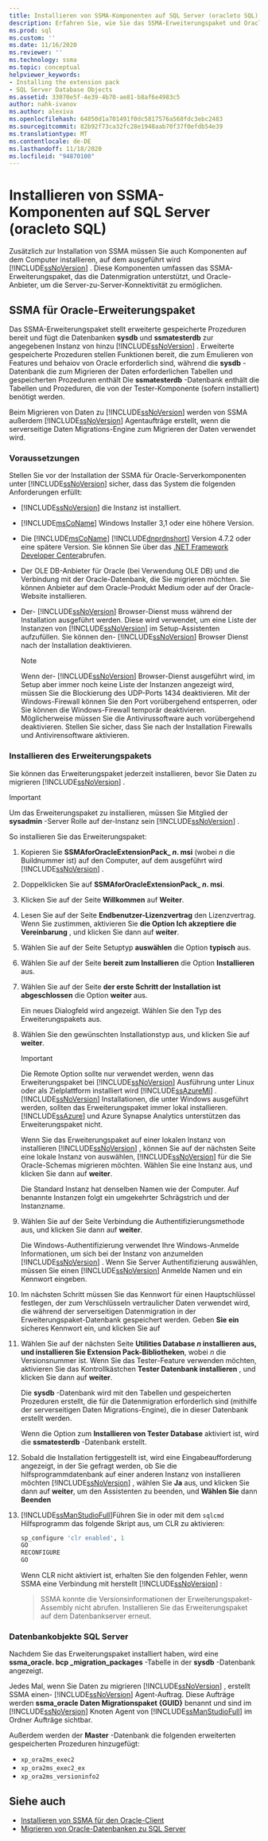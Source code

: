 ```yaml
---
title: Installieren von SSMA-Komponenten auf SQL Server (oracleto SQL) | Microsoft-Dokumentation
description: Erfahren Sie, wie Sie das SSMA-Erweiterungspaket und Oracle-Anbieter auf dem Computer installieren, auf dem SQL Server ausgeführt wird, um die Oracle-Datenbankkonvertierung
ms.prod: sql
ms.custom: ''
ms.date: 11/16/2020
ms.reviewer: ''
ms.technology: ssma
ms.topic: conceptual
helpviewer_keywords:
- Installing the extension pack
- SQL Server Database Objects
ms.assetid: 33070e5f-4e39-4b70-ae81-b8af6e4983c5
author: nahk-ivanov
ms.author: alexiva
ms.openlocfilehash: 64850d1a701491f0dc5817576a568fdc3ebc2483
ms.sourcegitcommit: 82b92f73ca32fc28e1948aab70f37f0efdb54e39
ms.translationtype: MT
ms.contentlocale: de-DE
ms.lasthandoff: 11/18/2020
ms.locfileid: "94870100"
---
```

# <a name="installing-ssma-components-on-sql-server-oracletosql"></a>Installieren von SSMA-Komponenten auf SQL Server (oracleto SQL)

Zusätzlich zur Installation von SSMA müssen Sie auch Komponenten auf dem Computer installieren, auf dem ausgeführt wird [!INCLUDE[ssNoVersion](../../includes/ssnoversion-md.md)] . Diese Komponenten umfassen das SSMA-Erweiterungspaket, das die Datenmigration unterstützt, und Oracle-Anbieter, um die Server-zu-Server-Konnektivität zu ermöglichen.

## <a name="ssma-for-oracle-extension-pack"></a>SSMA für Oracle-Erweiterungspaket

Das SSMA-Erweiterungspaket stellt erweiterte gespeicherte Prozeduren bereit und fügt die Datenbanken **sysdb** und **ssmatesterdb** zur angegebenen Instanz von hinzu [!INCLUDE[ssNoVersion](../../includes/ssnoversion-md.md)] . Erweiterte gespeicherte Prozeduren stellen Funktionen bereit, die zum Emulieren von Features und behaiov von Oracle erforderlich sind, während die **sysdb** -Datenbank die zum Migrieren der Daten erforderlichen Tabellen und gespeicherten Prozeduren enthält Die **ssmatesterdb** -Datenbank enthält die Tabellen und Prozeduren, die von der Tester-Komponente (sofern installiert) benötigt werden.

Beim Migrieren von Daten zu [!INCLUDE[ssNoVersion](../../includes/ssnoversion-md.md)] werden von SSMA außerdem [!INCLUDE[ssNoVersion](../../includes/ssnoversion-md.md)] Agentaufträge erstellt, wenn die serverseitige Daten Migrations-Engine zum Migrieren der Daten verwendet wird.

### <a name="prerequisites"></a>Voraussetzungen

Stellen Sie vor der Installation der SSMA für Oracle-Serverkomponenten unter [!INCLUDE[ssNoVersion](../../includes/ssnoversion-md.md)] sicher, dass das System die folgenden Anforderungen erfüllt:

- [!INCLUDE[ssNoVersion](../../includes/ssnoversion-md.md)] die Instanz ist installiert.
- [!INCLUDE[msCoName](../../includes/msconame_md.md)] Windows Installer 3,1 oder eine höhere Version.
- Die [!INCLUDE[msCoName](../../includes/msconame_md.md)] [!INCLUDE[dnprdnshort](../../includes/dnprdnshort_md.md)] Version 4.7.2 oder eine spätere Version. Sie können Sie über das [.NET Framework Developer Center](https://go.microsoft.com/fwlink/?LinkId=48882)abrufen.
- Der OLE DB-Anbieter für Oracle (bei Verwendung OLE DB) und die Verbindung mit der Oracle-Datenbank, die Sie migrieren möchten. Sie können Anbieter auf dem Oracle-Produkt Medium oder auf der Oracle-Website installieren.
- Der- [!INCLUDE[ssNoVersion](../../includes/ssnoversion-md.md)] Browser-Dienst muss während der Installation ausgeführt werden. Diese wird verwendet, um eine Liste der Instanzen von [!INCLUDE[ssNoVersion](../../includes/ssnoversion-md.md)] im Setup-Assistenten aufzufüllen. Sie können den- [!INCLUDE[ssNoVersion](../../includes/ssnoversion-md.md)] Browser Dienst nach der Installation deaktivieren.

  > [!NOTE]
  > Wenn der- [!INCLUDE[ssNoVersion](../../includes/ssnoversion-md.md)] Browser-Dienst ausgeführt wird, im Setup aber immer noch keine Liste der Instanzen angezeigt wird, müssen Sie die Blockierung des UDP-Ports 1434 deaktivieren. Mit der Windows-Firewall können Sie den Port vorübergehend entsperren, oder Sie können die Windows-Firewall temporär deaktivieren. Möglicherweise müssen Sie die Antivirussoftware auch vorübergehend deaktivieren. Stellen Sie sicher, dass Sie nach der Installation Firewalls und Antivirensoftware aktivieren.

### <a name="installing-the-extension-pack"></a>Installieren des Erweiterungspakets

Sie können das Erweiterungspaket jederzeit installieren, bevor Sie Daten zu migrieren [!INCLUDE[ssNoVersion](../../includes/ssnoversion-md.md)] .

> [!IMPORTANT]
> Um das Erweiterungspaket zu installieren, müssen Sie Mitglied der **sysadmin** -Server Rolle auf der-Instanz sein [!INCLUDE[ssNoVersion](../../includes/ssnoversion-md.md)] .

So installieren Sie das Erweiterungspaket:

1. Kopieren Sie **SSMAforOracleExtensionPack_ *n*. msi** (wobei *n* die Buildnummer ist) auf den Computer, auf dem ausgeführt wird [!INCLUDE[ssNoVersion](../../includes/ssnoversion-md.md)] .
2. Doppelklicken Sie auf **SSMAforOracleExtensionPack_ *n*. msi**.
3. Klicken Sie auf der Seite **Willkommen** auf **Weiter**.
4. Lesen Sie auf der Seite **Endbenutzer-Lizenzvertrag** den Lizenzvertrag. Wenn Sie zustimmen, aktivieren Sie **die Option Ich akzeptiere die Vereinbarung** , und klicken Sie dann auf **weiter**.
5. Wählen Sie auf der Seite Setuptyp **auswählen** die Option **typisch** aus.
6. Wählen Sie auf der Seite **bereit zum Installieren** die Option **Installieren** aus.
7. Wählen Sie auf der Seite **der erste Schritt der Installation ist abgeschlossen** die Option **weiter** aus.
  
   Ein neues Dialogfeld wird angezeigt. Wählen Sie den Typ des Erweiterungspakets aus.
  
8. Wählen Sie den gewünschten Installationstyp aus, und klicken Sie auf **weiter**.

   > [!IMPORTANT]
   > Die Remote Option sollte nur verwendet werden, wenn das Erweiterungspaket bei [!INCLUDE[ssNoVersion](../../includes/ssnoversion-md.md)] Ausführung unter Linux oder als Zielplattform installiert wird [!INCLUDE[ssAzureMi](../../includes/ssazuremi_md.md)] . [!INCLUDE[ssNoVersion](../../includes/ssnoversion-md.md)] Installationen, die unter Windows ausgeführt werden, sollten das Erweiterungspaket immer lokal installieren. [!INCLUDE[ssAzure](../../includes/ssazure_md.md)] und Azure Synapse Analytics unterstützen das Erweiterungspaket nicht.

   Wenn Sie das Erweiterungspaket auf einer lokalen Instanz von installieren [!INCLUDE[ssNoVersion](../../includes/ssnoversion-md.md)] , können Sie auf der nächsten Seite eine lokale Instanz von auswählen, [!INCLUDE[ssNoVersion](../../includes/ssnoversion-md.md)] für die Sie Oracle-Schemas migrieren möchten. Wählen Sie eine Instanz aus, und klicken Sie dann auf **weiter**.

   Die Standard Instanz hat denselben Namen wie der Computer. Auf benannte Instanzen folgt ein umgekehrter Schrägstrich und der Instanzname.

9. Wählen Sie auf der Seite Verbindung die Authentifizierungsmethode aus, und klicken Sie dann auf **weiter**.

   Die Windows-Authentifizierung verwendet Ihre Windows-Anmelde Informationen, um sich bei der Instanz von anzumelden [!INCLUDE[ssNoVersion](../../includes/ssnoversion-md.md)] . Wenn Sie Server Authentifizierung auswählen, müssen Sie einen [!INCLUDE[ssNoVersion](../../includes/ssnoversion-md.md)] Anmelde Namen und ein Kennwort eingeben.

10. Im nächsten Schritt müssen Sie das Kennwort für einen Hauptschlüssel festlegen, der zum Verschlüsseln vertraulicher Daten verwendet wird, die während der serverseitigen Datenmigration in der Erweiterungspaket-Datenbank gespeichert werden. Geben **Sie ein** sicheres Kennwort ein, und klicken Sie auf

11. Wählen Sie auf der nächsten Seite **Utilities Database *n* installieren aus, und installieren Sie Extension Pack-Bibliotheken**, wobei *n* die Versionsnummer ist. Wenn Sie das Tester-Feature verwenden möchten, aktivieren Sie das Kontrollkästchen **Tester Datenbank installieren** , und klicken Sie dann auf **weiter**.

    Die **sysdb** -Datenbank wird mit den Tabellen und gespeicherten Prozeduren erstellt, die für die Datenmigration erforderlich sind (mithilfe der serverseitigen Daten Migrations-Engine), die in dieser Datenbank erstellt werden.

    Wenn die Option zum **Installieren von Tester Database** aktiviert ist, wird die **ssmatesterdb** -Datenbank erstellt.

12. Sobald die Installation fertiggestellt ist, wird eine Eingabeaufforderung angezeigt, in der Sie gefragt werden, ob Sie die hilfsprogrammdatenbank auf einer anderen Instanz von installieren möchten [!INCLUDE[ssNoVersion](../../includes/ssnoversion-md.md)] , wählen Sie **Ja** aus, und klicken Sie dann auf **weiter**, um den Assistenten zu beenden, und **Wählen Sie** dann **Beenden**

13. [!INCLUDE[ssManStudioFull](../../includes/ssmanstudiofull-md.md)]Führen Sie in oder mit dem `sqlcmd` Hilfsprogramm das folgende Skript aus, um CLR zu aktivieren:

    ```sql
    sp_configure 'clr enabled', 1
    GO
    RECONFIGURE
    GO
    ```

    Wenn CLR nicht aktiviert ist, erhalten Sie den folgenden Fehler, wenn SSMA eine Verbindung mit herstellt [!INCLUDE[ssNoVersion](../../includes/ssnoversion-md.md)] :

    > SSMA konnte die Versionsinformationen der Erweiterungspaket-Assembly nicht abrufen. Installieren Sie das Erweiterungspaket auf dem Datenbankserver erneut.

### <a name="sql-server-database-objects"></a>Datenbankobjekte SQL Server

Nachdem Sie das Erweiterungspaket installiert haben, wird eine **ssma_oracle. bcp _migration_packages** -Tabelle in der **sysdb** -Datenbank angezeigt.

Jedes Mal, wenn Sie Daten zu migrieren [!INCLUDE[ssNoVersion](../../includes/ssnoversion-md.md)] , erstellt SSMA einen- [!INCLUDE[ssNoVersion](../../includes/ssnoversion-md.md)] Agent-Auftrag. Diese Aufträge werden **ssma_oracle Daten Migrationspaket {GUID}** benannt und sind im [!INCLUDE[ssNoVersion](../../includes/ssnoversion-md.md)] Knoten Agent von [!INCLUDE[ssManStudioFull](../../includes/ssmanstudiofull-md.md)] im Ordner Aufträge sichtbar.

Außerdem werden der **Master** -Datenbank die folgenden erweiterten gespeicherten Prozeduren hinzugefügt:

- `xp_ora2ms_exec2`
- `xp_ora2ms_exec2_ex`
- `xp_ora2ms_versioninfo2`

## <a name="see-also"></a>Siehe auch

- [Installieren von SSMA für den Oracle-Client](../../ssma/oracle/installing-ssma-for-oracle-client-oracletosql.md)
- [Migrieren von Oracle-Datenbanken zu SQL Server](../../ssma/oracle/migrating-oracle-databases-to-sql-server-oracletosql.md)
